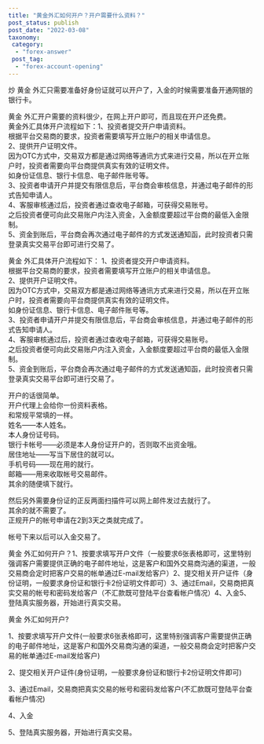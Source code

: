 ```yaml
---
title: "黄金外汇如何开户？开户需要什么资料？"
post_status: publish
post_date: "2022-03-08"
taxonomy:
 category: 
  - "forex-answer"
 post_tag: 
  - "forex-account-opening"
---
```


炒 黄金 外汇只需要准备好身份证就可以开户了，入金的时候需要准备开通网银的银行卡。  

黄金 外汇开户需要的资料很少，在网上开户即可，而且现在开户还免费。  
黄金外汇具体开户流程如下：1、投资者提交开户申请资料。  
根据平台交易商的要求，投资者需要填写开立账户的相关申请信息。  
2、提供开户证明文件。  
因为OTC方式中，交易双方都是通过网络等通讯方式来进行交易，所以在开立账户时，投资者需要向平台商提供真实有效的证明文件。  
如身份证信息、银行卡信息、电子邮件账号等。  
3、投资者申请开户并提交有限信息后，平台商会审核信息，并通过电子邮件的形式告知申请人。  
4、客服审核通过后，投资者通过查收电子邮箱，可获得交易账号。  
之后投资者便可向此交易账户内注入资金，入金额度要超过平台商的最低入金限制。  
5、资金到账后，平台商会再次通过电子邮件的方式发送通知函，此时投资者只需登录真实交易平台即可进行交易了。  

黄金 外汇具体开户流程如下： 1、投资者提交开户申请资料。  
根据平台交易商的要求，投资者需要填写开立账户的相关申请信息。  
2、提供开户证明文件。  
因为OTC方式中，交易双方都是通过网络等通讯方式来进行交易，所以在开立账户时，投资者需要向平台商提供真实有效的证明文件。  
如身份证信息、银行卡信息、电子邮件账号等。  
3、投资者申请开户并提交有限信息后，平台商会审核信息，并通过电子邮件的形式告知申请人。  
4、客服审核通过后，投资者通过查收电子邮箱，可获得交易账号。  
之后投资者便可向此交易账户内注入资金，入金额度要超过平台商的最低入金限制。  
5、资金到账后，平台商会再次通过电子邮件的方式发送通知函，此时投资者只需登录真实交易平台即可进行交易了。  

开户的话很简单。  
开户代理上会给你一份资料表格。  
和常规平常填的一样。  
姓名——本人姓名。  
本人身份证号码。  
银行卡帐号——必须是本人身份证开户的，否则取不出资金哦。  
居住地址——写当下居住的就可以。  
手机号码——现在用的就行。  
邮箱——用来收取帐号交易邮件。  
其余的随便填下就行。  

然后另外需要身份证的正反两面扫描件可以网上邮件发过去就行了。  
其余的就不需要了。  
正规开户的帐号申请在2到3天之类就完成了。  

帐号下来以后可以入金交易了。  

黄金 外汇如何开户？1、按要求填写开户文件（一般要求6张表格即可，这里特别强调客户需要提供正确的电子邮件地址，这是客户和国外交易商沟通的渠道，一般交易商会定时把客户交易的帐单通过E-mail发给客户）2、提交相关开户证件（身份证明，一般要求身份证和银行卡2份证明文件即可）3、通过Email，交易商把真实交易的帐号和密码发给客户（不汇款既可登陆平台查看帐户情况）4、入金5、登陆真实服务器，开始进行真实交易。  

黄金 外汇如何开户?

1、按要求填写开户文件(一般要求6张表格即可，这里特别强调客户需要提供正确的电子邮件地址，这是客户和国外交易商沟通的渠道，一般交易商会定时把客户交易的帐单通过E-mail发给客户)

2、提交相关开户证件(身份证明，一般要求身份证和银行卡2份证明文件即可)

3、通过Email，交易商把真实交易的帐号和密码发给客户(不汇款既可登陆平台查看帐户情况)

4、入金

5、登陆真实服务器，开始进行真实交易。
